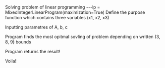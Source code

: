 
Solving problem of linear programming
---lp = MixedIntegerLinearProgram(maximization=True)
Define the purpose function which contains three variables (x1, x2, x3)

Inputting parametres of A, b, c

Program finds the most opitmal sovling of problem depending on written (3, 8, 9) bounds

Program returns the result!

Voila!
